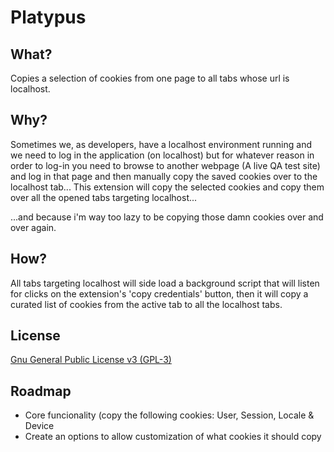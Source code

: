 # Platypus

## What?

Copies a selection of cookies from one page to all tabs whose url is localhost.

## Why?

Sometimes we, as developers, have a localhost environment running and we need to log in the application (on localhost) but for whatever reason in order to log-in you need to browse to another webpage (A live QA test site) and log in that page and then manually copy the saved cookies over to the localhost tab... This extension will copy the selected cookies and copy them over all the opened tabs targeting localhost...

...and because i'm way too lazy to be copying those damn cookies over and over again.

## How?

All tabs targeting localhost will side load a background script that will listen for clicks on the extension's 'copy credentials' button, then it will copy a curated list of cookies from the active tab to all the localhost tabs.

## License

[Gnu General Public License v3 (GPL-3)](https://tldrlegal.com/license/gnu-general-public-license-v3-(gpl-3))

## Roadmap

- Core funcionality (copy the following cookies: User, Session, Locale & Device
- Create an options to allow customization of what cookies it should copy
